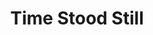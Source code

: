 ---
layout: product
product_id: 2062566621246
id: 2062566621246
title: Time Stood Still
body_html: >-
  <p>Taken in North Vancouver, BC in the fall of 2017.</p>

  <p>While standing on the balcony of my apartment one morning, I saw a moment that would inspire many more photographs of this bridge and the fog surrounding it. The Lions Gate bridge always has such a beautiful charm on it’s own, but surround it with slow rolling fog, and it transforms to a moment stopped in time.</p>

  <p> </p>
vendor: Connell McCarthy
product_type: Posters, Prints, & Visual Artwork
created_at: 2019-03-17T13:34:28-04:00
handle: time-stood-still
updated_at: 2022-11-23T20:05:20-05:00
published_at: 2018-08-22T19:38:24-04:00
template_suffix: ""
status: active
published_scope: global
tags: aerial, Batch 03, bridge, fall, fog, foggy, Print
admin_graphql_api_id: gid://shopify/Product/2062566621246
variants:
  - id: 39577252233278
    product_id: 2062566621246
    title: 8x10” / Full Colour
    price: "35.00"
    sku: CM-PP-B3-10-XXS-FC
    position: 1
    inventory_policy: continue
    compare_at_price: null
    fulfillment_service: manual
    inventory_management: shopify
    option1: 8x10”
    option2: Full Colour
    option3: null
    created_at: 2021-09-01T15:43:37-04:00
    updated_at: 2022-02-07T16:25:04-05:00
    taxable: true
    barcode: ""
    grams: 208
    image_id: 6301857447998
    weight: 0.208
    weight_unit: kg
    inventory_item_id: 41671692877886
    inventory_quantity: 100
    old_inventory_quantity: 100
    requires_shipping: true
    admin_graphql_api_id: gid://shopify/ProductVariant/39577252233278
  - id: 39577252266046
    product_id: 2062566621246
    title: 8x10” / Black & White
    price: "35.00"
    sku: CM-PP-B3-10-XXS-BW
    position: 2
    inventory_policy: continue
    compare_at_price: null
    fulfillment_service: manual
    inventory_management: shopify
    option1: 8x10”
    option2: Black & White
    option3: null
    created_at: 2021-09-01T15:43:37-04:00
    updated_at: 2022-02-07T16:25:03-05:00
    taxable: true
    barcode: ""
    grams: 208
    image_id: 6301857382462
    weight: 0.208
    weight_unit: kg
    inventory_item_id: 41671692910654
    inventory_quantity: 100
    old_inventory_quantity: 100
    requires_shipping: true
    admin_graphql_api_id: gid://shopify/ProductVariant/39577252266046
  - id: 39577252298814
    product_id: 2062566621246
    title: 8.5x11” / Full Colour
    price: "35.00"
    sku: CM-PP-B3-10-XS-FC
    position: 3
    inventory_policy: continue
    compare_at_price: null
    fulfillment_service: manual
    inventory_management: shopify
    option1: 8.5x11”
    option2: Full Colour
    option3: null
    created_at: 2021-09-01T15:43:37-04:00
    updated_at: 2022-02-07T16:25:04-05:00
    taxable: true
    barcode: ""
    grams: 208
    image_id: 6301857447998
    weight: 0.208
    weight_unit: kg
    inventory_item_id: 41671692943422
    inventory_quantity: 100
    old_inventory_quantity: 100
    requires_shipping: true
    admin_graphql_api_id: gid://shopify/ProductVariant/39577252298814
  - id: 39577252331582
    product_id: 2062566621246
    title: 8.5x11” / Black & White
    price: "35.00"
    sku: CM-PP-B3-10-XS-BW
    position: 4
    inventory_policy: continue
    compare_at_price: null
    fulfillment_service: manual
    inventory_management: shopify
    option1: 8.5x11”
    option2: Black & White
    option3: null
    created_at: 2021-09-01T15:43:37-04:00
    updated_at: 2022-02-07T16:25:05-05:00
    taxable: true
    barcode: ""
    grams: 208
    image_id: 6301857382462
    weight: 0.208
    weight_unit: kg
    inventory_item_id: 41671692976190
    inventory_quantity: 100
    old_inventory_quantity: 100
    requires_shipping: true
    admin_graphql_api_id: gid://shopify/ProductVariant/39577252331582
  - id: 39577252364350
    product_id: 2062566621246
    title: 13x19” / Full Colour
    price: "40.00"
    sku: CM-PP-B3-10-S-FC
    position: 5
    inventory_policy: continue
    compare_at_price: null
    fulfillment_service: manual
    inventory_management: shopify
    option1: 13x19”
    option2: Full Colour
    option3: null
    created_at: 2021-09-01T15:43:37-04:00
    updated_at: 2022-02-07T16:25:11-05:00
    taxable: true
    barcode: ""
    grams: 208
    image_id: 6301857447998
    weight: 0.208
    weight_unit: kg
    inventory_item_id: 41671693008958
    inventory_quantity: 100
    old_inventory_quantity: 100
    requires_shipping: true
    admin_graphql_api_id: gid://shopify/ProductVariant/39577252364350
  - id: 39577252397118
    product_id: 2062566621246
    title: 13x19” / Black & White
    price: "40.00"
    sku: CM-PP-B3-10-S-BW
    position: 6
    inventory_policy: continue
    compare_at_price: null
    fulfillment_service: manual
    inventory_management: shopify
    option1: 13x19”
    option2: Black & White
    option3: null
    created_at: 2021-09-01T15:43:37-04:00
    updated_at: 2022-02-07T16:25:11-05:00
    taxable: true
    barcode: ""
    grams: 208
    image_id: 6301857382462
    weight: 0.208
    weight_unit: kg
    inventory_item_id: 41671693041726
    inventory_quantity: 100
    old_inventory_quantity: 100
    requires_shipping: true
    admin_graphql_api_id: gid://shopify/ProductVariant/39577252397118
  - id: 39577252429886
    product_id: 2062566621246
    title: 16x20” / Full Colour
    price: "50.00"
    sku: CM-PP-B3-10-M-FC
    position: 7
    inventory_policy: continue
    compare_at_price: null
    fulfillment_service: manual
    inventory_management: shopify
    option1: 16x20”
    option2: Full Colour
    option3: null
    created_at: 2021-09-01T15:43:37-04:00
    updated_at: 2022-02-07T16:25:13-05:00
    taxable: true
    barcode: ""
    grams: 208
    image_id: 6301857447998
    weight: 0.208
    weight_unit: kg
    inventory_item_id: 41671693074494
    inventory_quantity: 100
    old_inventory_quantity: 100
    requires_shipping: true
    admin_graphql_api_id: gid://shopify/ProductVariant/39577252429886
  - id: 39577252462654
    product_id: 2062566621246
    title: 16x20” / Black & White
    price: "50.00"
    sku: CM-PP-B3-10-M-BW
    position: 8
    inventory_policy: continue
    compare_at_price: null
    fulfillment_service: manual
    inventory_management: shopify
    option1: 16x20”
    option2: Black & White
    option3: null
    created_at: 2021-09-01T15:43:37-04:00
    updated_at: 2022-02-07T16:25:13-05:00
    taxable: true
    barcode: ""
    grams: 208
    image_id: 6301857382462
    weight: 0.208
    weight_unit: kg
    inventory_item_id: 41671693107262
    inventory_quantity: 100
    old_inventory_quantity: 100
    requires_shipping: true
    admin_graphql_api_id: gid://shopify/ProductVariant/39577252462654
  - id: 39577252495422
    product_id: 2062566621246
    title: 20x24” / Full Colour
    price: "60.00"
    sku: CM-PP-B3-10-L-FC
    position: 9
    inventory_policy: continue
    compare_at_price: null
    fulfillment_service: manual
    inventory_management: shopify
    option1: 20x24”
    option2: Full Colour
    option3: null
    created_at: 2021-09-01T15:43:37-04:00
    updated_at: 2022-02-07T16:25:11-05:00
    taxable: true
    barcode: ""
    grams: 208
    image_id: 6301857447998
    weight: 0.208
    weight_unit: kg
    inventory_item_id: 41671693140030
    inventory_quantity: 100
    old_inventory_quantity: 100
    requires_shipping: true
    admin_graphql_api_id: gid://shopify/ProductVariant/39577252495422
  - id: 39577252528190
    product_id: 2062566621246
    title: 20x24” / Black & White
    price: "60.00"
    sku: CM-PP-B3-10-L-BW
    position: 10
    inventory_policy: continue
    compare_at_price: null
    fulfillment_service: manual
    inventory_management: shopify
    option1: 20x24”
    option2: Black & White
    option3: null
    created_at: 2021-09-01T15:43:37-04:00
    updated_at: 2022-02-07T16:25:16-05:00
    taxable: true
    barcode: ""
    grams: 208
    image_id: 6301857382462
    weight: 0.208
    weight_unit: kg
    inventory_item_id: 41671693172798
    inventory_quantity: 100
    old_inventory_quantity: 100
    requires_shipping: true
    admin_graphql_api_id: gid://shopify/ProductVariant/39577252528190
  - id: 39577252560958
    product_id: 2062566621246
    title: 20x30” / Full Colour
    price: "70.00"
    sku: CM-PP-B3-10-XL-FC
    position: 11
    inventory_policy: continue
    compare_at_price: null
    fulfillment_service: manual
    inventory_management: shopify
    option1: 20x30”
    option2: Full Colour
    option3: null
    created_at: 2021-09-01T15:43:37-04:00
    updated_at: 2022-02-07T16:25:15-05:00
    taxable: true
    barcode: ""
    grams: 208
    image_id: 6301857447998
    weight: 0.208
    weight_unit: kg
    inventory_item_id: 41671693205566
    inventory_quantity: 100
    old_inventory_quantity: 100
    requires_shipping: true
    admin_graphql_api_id: gid://shopify/ProductVariant/39577252560958
  - id: 39577252593726
    product_id: 2062566621246
    title: 20x30” / Black & White
    price: "70.00"
    sku: CM-PP-B3-10-XL-BW
    position: 12
    inventory_policy: continue
    compare_at_price: null
    fulfillment_service: manual
    inventory_management: shopify
    option1: 20x30”
    option2: Black & White
    option3: null
    created_at: 2021-09-01T15:43:37-04:00
    updated_at: 2022-02-07T16:25:15-05:00
    taxable: true
    barcode: ""
    grams: 208
    image_id: 6301857382462
    weight: 0.208
    weight_unit: kg
    inventory_item_id: 41671693238334
    inventory_quantity: 100
    old_inventory_quantity: 100
    requires_shipping: true
    admin_graphql_api_id: gid://shopify/ProductVariant/39577252593726
  - id: 39577252626494
    product_id: 2062566621246
    title: 24x36” / Full Colour
    price: "90.00"
    sku: CM-PP-B3-10-XXL-FC
    position: 13
    inventory_policy: continue
    compare_at_price: null
    fulfillment_service: manual
    inventory_management: shopify
    option1: 24x36”
    option2: Full Colour
    option3: null
    created_at: 2021-09-01T15:43:37-04:00
    updated_at: 2022-02-07T16:25:16-05:00
    taxable: true
    barcode: ""
    grams: 208
    image_id: 6301857447998
    weight: 0.208
    weight_unit: kg
    inventory_item_id: 41671693271102
    inventory_quantity: 100
    old_inventory_quantity: 100
    requires_shipping: true
    admin_graphql_api_id: gid://shopify/ProductVariant/39577252626494
  - id: 39577252659262
    product_id: 2062566621246
    title: 24x36” / Black & White
    price: "90.00"
    sku: CM-PP-B3-10-XXL-BW
    position: 14
    inventory_policy: continue
    compare_at_price: null
    fulfillment_service: manual
    inventory_management: shopify
    option1: 24x36”
    option2: Black & White
    option3: null
    created_at: 2021-09-01T15:43:37-04:00
    updated_at: 2022-02-07T16:25:17-05:00
    taxable: true
    barcode: ""
    grams: 208
    image_id: 6301857382462
    weight: 0.208
    weight_unit: kg
    inventory_item_id: 41671693303870
    inventory_quantity: 100
    old_inventory_quantity: 100
    requires_shipping: true
    admin_graphql_api_id: gid://shopify/ProductVariant/39577252659262
  - id: 39577252692030
    product_id: 2062566621246
    title: 30x40” / Full Colour
    price: "100.00"
    sku: CM-PP-B3-10-XXXL-FC
    position: 15
    inventory_policy: continue
    compare_at_price: null
    fulfillment_service: manual
    inventory_management: shopify
    option1: 30x40”
    option2: Full Colour
    option3: null
    created_at: 2021-09-01T15:43:37-04:00
    updated_at: 2022-02-07T16:25:21-05:00
    taxable: true
    barcode: ""
    grams: 208
    image_id: 6301857447998
    weight: 0.208
    weight_unit: kg
    inventory_item_id: 41671693336638
    inventory_quantity: 100
    old_inventory_quantity: 100
    requires_shipping: true
    admin_graphql_api_id: gid://shopify/ProductVariant/39577252692030
  - id: 39577252724798
    product_id: 2062566621246
    title: 30x40” / Black & White
    price: "100.00"
    sku: CM-PP-B3-10-XXXL-BW
    position: 16
    inventory_policy: continue
    compare_at_price: null
    fulfillment_service: manual
    inventory_management: shopify
    option1: 30x40”
    option2: Black & White
    option3: null
    created_at: 2021-09-01T15:43:37-04:00
    updated_at: 2022-02-07T16:25:22-05:00
    taxable: true
    barcode: ""
    grams: 208
    image_id: 6301857382462
    weight: 0.208
    weight_unit: kg
    inventory_item_id: 41671693369406
    inventory_quantity: 100
    old_inventory_quantity: 100
    requires_shipping: true
    admin_graphql_api_id: gid://shopify/ProductVariant/39577252724798
options:
  - id: 2805858500670
    product_id: 2062566621246
    name: Size
    position: 1
    values:
      - 8x10”
      - 8.5x11”
      - 13x19”
      - 16x20”
      - 20x24”
      - 20x30”
      - 24x36”
      - 30x40”
  - id: 8590085193790
    product_id: 2062566621246
    name: Color
    position: 2
    values:
      - Full Colour
      - Black & White
images:
  - id: 6301857447998
    product_id: 2062566621246
    position: 1
    created_at: 2019-03-17T13:34:41-04:00
    updated_at: 2019-10-20T18:44:17-04:00
    alt: null
    width: 1000
    height: 1500
    src: https://cdn.shopify.com/s/files/1/1624/2355/products/Time-Stood-Still---Product-2019.jpg?v=1571611457
    variant_ids:
      - 39577252233278
      - 39577252298814
      - 39577252364350
      - 39577252429886
      - 39577252495422
      - 39577252560958
      - 39577252626494
      - 39577252692030
    admin_graphql_api_id: gid://shopify/ProductImage/6301857447998
  - id: 6301857382462
    product_id: 2062566621246
    position: 2
    created_at: 2019-03-17T13:34:40-04:00
    updated_at: 2019-10-20T18:44:17-04:00
    alt: null
    width: 1000
    height: 1500
    src: https://cdn.shopify.com/s/files/1/1624/2355/products/Time-Stood-Still---Product-2019-B_W.jpg?v=1571611457
    variant_ids:
      - 39577252266046
      - 39577252331582
      - 39577252397118
      - 39577252462654
      - 39577252528190
      - 39577252593726
      - 39577252659262
      - 39577252724798
    admin_graphql_api_id: gid://shopify/ProductImage/6301857382462
  - id: 28230441205822
    product_id: 2062566621246
    position: 3
    created_at: 2021-05-04T21:29:17-04:00
    updated_at: 2021-05-04T21:29:17-04:00
    alt: null
    width: 2000
    height: 1800
    src: https://cdn.shopify.com/s/files/1/1624/2355/products/PAR_02_0001_6d1a330d-c973-4e9e-a821-7e801bbc4536.png?v=1620178157
    variant_ids: []
    admin_graphql_api_id: gid://shopify/ProductImage/28230441205822
  - id: 29846623649854
    product_id: 2062566621246
    position: 4
    created_at: 2022-11-23T20:05:20-05:00
    updated_at: 2022-11-23T20:05:20-05:00
    alt: null
    width: 944
    height: 1426
    src: https://cdn.shopify.com/s/files/1/1624/2355/products/TimeStoodStill_Colour.jpg?v=1669251920
    variant_ids: []
    admin_graphql_api_id: gid://shopify/ProductImage/29846623649854
image:
  id: 6301857447998
  product_id: 2062566621246
  position: 1
  created_at: 2019-03-17T13:34:41-04:00
  updated_at: 2019-10-20T18:44:17-04:00
  alt: null
  width: 1000
  height: 1500
  src: https://cdn.shopify.com/s/files/1/1624/2355/products/Time-Stood-Still---Product-2019.jpg?v=1571611457
  variant_ids:
    - 39577252233278
    - 39577252298814
    - 39577252364350
    - 39577252429886
    - 39577252495422
    - 39577252560958
    - 39577252626494
    - 39577252692030
  admin_graphql_api_id: gid://shopify/ProductImage/6301857447998

---